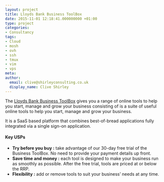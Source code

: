 ```yaml
---
layout: project
title: Lloyds Bank Business ToolBox
date: 2015-11-01 12:18:41.000000000 +01:00
type: project
categories:
- Consultancy
tags:
- Cloud
- mosh
- ovh
- ssh
- tmux
- vim
- vps
meta:
author:
  email: clive@shirleyconsulting.co.uk
  display_name: Clive Shirley
---
```

The <a title="Business ToolBox" href="https://toolbox.lloydsbank.com" target="_blank">Lloyds Bank Business ToolBox</a> gives you a range of online tools to help you start, manage and grow your business consisting of is a suite of useful online tools to help you start, manage and grow your business.

It is a SaaS based platform that combines best-of-bread applications fully integrated via a single sign-on application.

#### Key USPs

* <strong>Try before you buy :</strong> take advantage of our 30-day free trial of the Business ToolBox. No need to provide your payment details up front.
* <strong>Save time and money :</strong> each tool is designed to make your business run as smoothly as possible. After the free trial, tools are priced at or below the RRP.
* <strong>Flexibility :</strong> add or remove tools to suit your business’ needs at any time.
